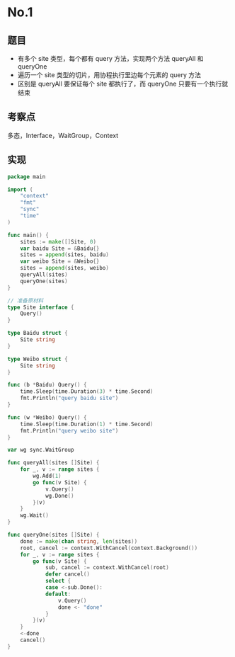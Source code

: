 # No.1

## 题目

* 有多个 site 类型，每个都有 query 方法，实现两个方法 queryAll 和 queryOne
* 遍历一个 site 类型的切片，用协程执行里边每个元素的 query 方法
* 区别是 queryAll 要保证每个 site 都执行了，而 queryOne 只要有一个执行就结束

## 考察点

多态，Interface，WaitGroup，Context

## 实现

```go
package main

import (
	"context"
	"fmt"
	"sync"
	"time"
)

func main() {
	sites := make([]Site, 0)
	var baidu Site = &Baidu{}
	sites = append(sites, baidu)
	var weibo Site = &Weibo{}
	sites = append(sites, weibo)
	queryAll(sites)
	queryOne(sites)
}

// 准备原材料
type Site interface {
	Query()
}

type Baidu struct {
	Site string
}

type Weibo struct {
	Site string
}

func (b *Baidu) Query() {
	time.Sleep(time.Duration(3) * time.Second)
	fmt.Println("query baidu site")
}

func (w *Weibo) Query() {
	time.Sleep(time.Duration(1) * time.Second)
	fmt.Println("query weibo site")
}

var wg sync.WaitGroup

func queryAll(sites []Site) {
	for _, v := range sites {
		wg.Add(1)
		go func(v Site) {
			v.Query()
			wg.Done()
		}(v)
	}
	wg.Wait()
}

func queryOne(sites []Site) {
	done := make(chan string, len(sites))
	root, cancel := context.WithCancel(context.Background())
	for _, v := range sites {
		go func(v Site) {
			sub, cancel := context.WithCancel(root)
			defer cancel()
			select {
			case <-sub.Done():
			default:
				v.Query()
				done <- "done"
			}
		}(v)
	}
	<-done
	cancel()
}
```